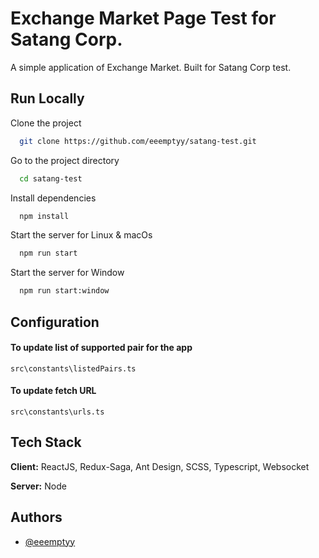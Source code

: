 
# Exchange Market Page Test for Satang Corp.

A simple application of Exchange Market. Built for Satang Corp test.


## Run Locally

Clone the project

```bash
  git clone https://github.com/eeemptyy/satang-test.git
```

Go to the project directory

```bash
  cd satang-test
```

Install dependencies

```bash
  npm install
```

Start the server for Linux & macOs

```bash
  npm run start
```

Start the server for Window

```bash
  npm run start:window
```
## Configuration

#### To update list of supported pair for the app

```
src\constants\listedPairs.ts
```

#### To update fetch URL

```
src\constants\urls.ts
```
## Tech Stack

**Client:** ReactJS, Redux-Saga, Ant Design, SCSS, Typescript, Websocket

**Server:** Node


## Authors

- [@eeemptyy](https://github.com/eeemptyy)

